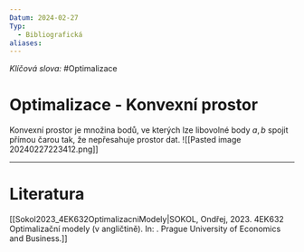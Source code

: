 ```yaml
---
Datum: 2024-02-27
Typ:
  - Bibliografická
aliases:
---
```

*Klíčová slova:* #Optimalizace 
# Optimalizace - Konvexní prostor
Konvexní prostor je množina bodů, ve kterých lze libovolné body $a, b$ spojit přímou čarou tak, že nepřesahuje prostor dat.
![[Pasted image 20240227223412.png]]
- - -
# Literatura
[[Sokol2023_4EK632OptimalizacniModely|SOKOL, Ondřej, 2023. 4EK632 Optimalizační modely (v angličtině). In: . Prague University of Economics and Business.]]
